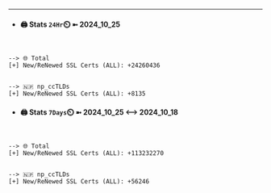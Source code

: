 

---
- #### 🖨️ **Stats** `24Hr`⏲️ ➼ 2024_10_25
```console


--> 🌐 Total
[+] New/ReNewed SSL Certs (ALL): +24260436


--> 🇳🇵 np_ccTLDs
[+] New/ReNewed SSL Certs (ALL): +8135

```

- #### 🖨️ **Stats** `7Days`⏲️ ➼ 2024_10_25 <--> 2024_10_18
```console


--> 🌐 Total
[+] New/ReNewed SSL Certs (ALL): +113232270


--> 🇳🇵 np_ccTLDs
[+] New/ReNewed SSL Certs (ALL): +56246

```

